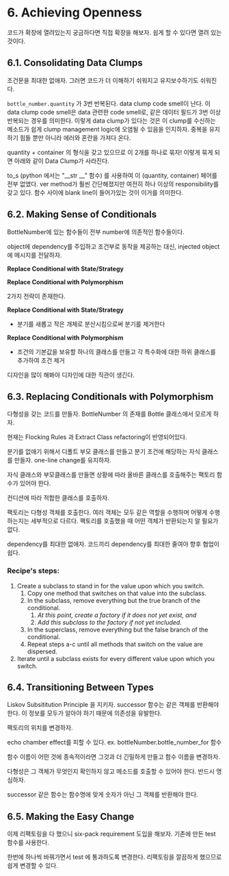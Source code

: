 # 6. Achieving Openness

코드가 확장에 열려있는지 궁금하다면 직접 확장을 해보자. 쉽게 할 수 있다면 열려 있는 것이다.

## 6.1. Consolidating Data Clumps

조건문을 최대한 없애자. 그러면 코드가 더 이해하기 쉬워지고 유지보수하기도 쉬워진다.

`bottle_number.quantity` 가 3번 반복된다. data clump code smell이 난다. 이 data clump code smell은 data 관련한 code smell로, 같은 데이터 필드가 3번 이상 반복되는 경우를 의미한다. 이렇게 data clump가 있다는 것은 이 clump를 수신하는 메소드가 쉽게 clump management logic에 오염될 수 있음을 인지하자. 중복을 유지하기 힘들 뿐만 아니라 에러와 혼란을 가져다 온다.

quantity + container 의 형식을 갖고 있으므로 이 2개를 하나로 묶자! 이렇게 묶게 되면 아래와 같이 Data Clump가 사라진다.

to_s (python 에서는 "__str __" 함수) 를 사용하여 이  (quantity, container) 페어를 전부 없앴다. ver method가 훨씬 간단해졌지만 여전히 하나 이상의 responsibility를 갖고 있다. 함수 사이에 blank line이 들어가있는 것이 이거를 의미한다.

## 6.2. Making Sense of Conditionals

BottleNumber에 있는 함수들이 전부 number에 의존적인 함수들이다.

object에 dependency를 주입하고 조건부로 동작을 제공하는 대신, injected object에 메시지를 전달하자.

**Replace Conditional with State/Strategy**

**Replace Conditional with Polymorphism**

2가지 전략이 존재한다.

**Replace Conditional with State/Strategy**

- 분기를 새롭고 작은 개체로 분산시킴으로써 분기를 제거한다

**Replace Conditional with Polymorphism**

- 조건의 기본값을 보유할 하나의 클래스를 만들고 각 특수화에 대한 하위 클래스를 추가하여 조건 제거

디자인을 많이 해봐야 디자인에 대한 직관이 생긴다.

## 6.3. Replacing Conditionals with Polymorphism

다형성을 갖는 코드를 만들자. BottleNumber 의 존재를 Bottle 클래스에서 모르게 하자.

현재는 Flocking Rules 과 Extract Class refactoring이 반영되어있다.

분기를 없애기 위해서 디폴트 부모 클래스를 만들고 분기 조건에 해당하는 자식 클래스를 만들자. one-line change를 유지하자.

자식 클래스와 부모클래스를 만들면 상황에 따라 올바른 클래스를 호출해주는 팩토리 함수가 있어야 한다.

컨디션에 따라 적합한 클래스를 호출하자.

팩토리는 다형성 객체를 호출한다. 여러 객체는 모두 같은 역할을 수행하며 어떻게 수행하는지는 세부적으로 다르다. 팩토리를 호출했을 때 어떤 객체가 반환되는지 알 필요가 없다. 

dependency를 최대한 없애자. 코드끼리 dependency를 최대한 줄여야 향후 협업이 쉽다.

### Recipe's steps:

1. Create a subclass to stand in for the value upon which you switch.
    1. Copy one method that switches on that value into the subclass.
    2. In the subclass, remove everything but the true branch of the conditional.
        1. *At this point, create a factory if it does not yet exist, and*
        2. *Add this subclass to the factory if not yet included.*
    3. In the superclass, remove everything but the false branch of the conditional.
    4. Repeat steps a-c until all methods that switch on the value are dispersed.
2. Iterate until a subclass exists for every different value upon which you switch.

## 6.4. Transitioning Between Types

Liskov Subsititution Principle 을 지키자. successor 함수는 같은 객체를 반환해야 한다. 이 정보를 모두가 알아야 하기 때문에 의존성을 유발한다.

팩토리의 위치를 변경하자.

echo chamber effect를 피할 수 있다. ex. bottleNumber.bottle_number_for 함수

함수 이름이 어떤 것에 종속적이라면 그것과 더 긴밀하게 만들고 함수 이름을 변경하자.

다형성은 그 객체가 무엇인지 확인하지 않고 메소드를 호출할 수 있어야 한다. 반드시 명심하자.

successor 같은 함수는 함수명에 맞게 숫자가 아닌 그 객체를 반환해야 한다.

## 6.5. Making the Easy Change

이제 리팩토링을 다 했으니 six-pack requirement 도입을 해보자. 기존에 만든 test 함수를 사용한다.

한번에 하나씩 바꿔가면서 test 에 통과하도록 변경한다. 리팩토링을 깔끔하게 했으므로 쉽게 변경할 수 있다.